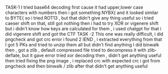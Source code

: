 TASK-1
I tried base64 decoding first cause it had upper,lower case characters with numbers
then i got something NYBX{ and it looked similar to BYTE{ so i tried ROT13 , but that didn't give any thing useful
so i tried caeser shift on that, still got nothing
then i had to try XOR or vigenere shift but i didn't know how keys are calculated for them , i used chatgpt for that
i did vigenere shift and got the CTF 
TASK -2 
This one was really difficult, i did pngcheck and got crc error
i found 2 IEND , i extracted everything from that
I got 5 PKs and tried to unzip them all but didn't find anything
I did binwalk then , got a zlib , default compressed file
tried to decompress it with zlib-deflate, but it gave error
tried xor decoding then , didn't get anything useful
then tried fixing the png image , i replaced crc with expected crc i got from pngcheck and then binwalk / zlib after that didn't get anything useful
